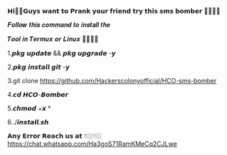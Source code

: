 𝗛𝗶👋🏼𝗚𝘂𝘆𝘀 𝘄𝗮𝗻𝘁 𝘁𝗼 𝗣𝗿𝗮𝗻𝗸 𝘆𝗼𝘂𝗿 𝗳𝗿𝗶𝗲𝗻𝗱 𝘁𝗿𝘆
𝘁𝗵𝗶𝘀 𝘀𝗺𝘀 𝗯𝗼𝗺𝗯𝗲𝗿 📱📱😜😜

𝑭𝒐𝒍𝒍𝒐𝒘 𝒕𝒉𝒊𝒔 𝒄𝒐𝒎𝒎𝒂𝒏𝒅 𝒕𝒐 𝒊𝒏𝒔𝒕𝒂𝒍𝒍 𝒕𝒉𝒆

𝑻𝒐𝒐𝒍 𝒊𝒏 𝑻𝒆𝒓𝒎𝒖𝒙 𝒐𝒓 𝑳𝒊𝒏𝒖𝒙 📱👨🏼‍💻

1.𝙥𝙠𝙜 𝙪𝙥𝙙𝙖𝙩𝙚 && 𝙥𝙠𝙜 𝙪𝙥𝙜𝙧𝙖𝙙𝙚 -𝙮

2.𝙥𝙠𝙜 𝙞𝙣𝙨𝙩𝙖𝙡𝙡 𝙜𝙞𝙩 -𝙮

3.git clone https://github.com/Hackerscolonyofficial/HCO-sms-bomber

4.𝙘𝙙 𝙃𝘾𝙊-𝘽𝙤𝙢𝙗𝙚𝙧

5.𝙘𝙝𝙢𝙤𝙙 +𝙭 *

6../𝙞𝙣𝙨𝙩𝙖𝙡𝙡.𝙨𝙝

𝗔𝗻𝘆 𝗘𝗿𝗿𝗼𝗿 𝗥𝗲𝗮𝗰𝗵 𝘂𝘀 𝗮𝘁 👇🏼👇🏼
https://chat.whatsapp.com/Ha3goS71RamKMeCq2CJLwe
